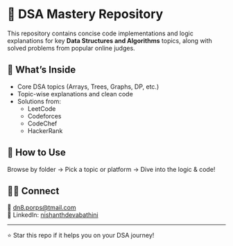 # 🧠 DSA Mastery Repository

This repository contains concise code implementations and logic explanations for key **Data Structures and Algorithms** topics, along with solved problems from popular online judges.

## 📂 What’s Inside

- Core DSA topics (Arrays, Trees, Graphs, DP, etc.)
- Topic-wise explanations and clean code
- Solutions from:
  - LeetCode
  - Codeforces
  - CodeChef
  - HackerRank

## 🚀 How to Use

Browse by folder → Pick a topic or platform → Dive into the logic & code!

## 👨‍💻 Connect

📧 dn8.porps@tmail.com  
🔗 LinkedIn: [nishanthdevabathini](https://linkedin.com/in/nishanthdevabathini)

---

⭐ Star this repo if it helps you on your DSA journey!
